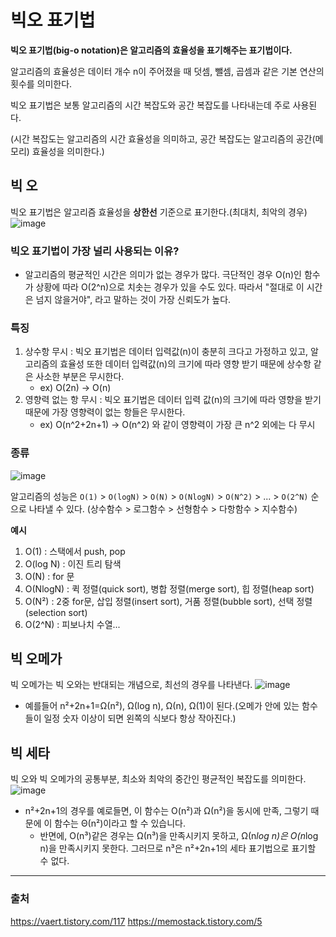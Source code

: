 # 빅오 표기법

**빅오 표기법(big-o notation)은 알고리즘의 효율성을 표기해주는 표기법이다.**

알고리즘의 효율성은 데이터 개수 n이 주어졌을 때 덧셈, 뺄셈, 곱셈과 같은 기본 연산의 횟수를 의미한다.

빅오 표기법은 보통 알고리즘의 시간 복잡도와 공간 복잡도를 나타내는데 주로 사용된다.

(시간 복잡도는 알고리즘의 시간 효율성을 의미하고, 공간 복잡도는 알고리즘의 공간(메모리) 효율성을 의미한다.)

## 빅 오
빅오 표기법은 알고리즘 효율성을 **상한선** 기준으로 표기한다.(최대치, 최악의 경우)
![image](https://user-images.githubusercontent.com/33089715/116871149-c22ba980-ac4e-11eb-81fe-085227a901ec.png)

### 빅오 표기법이 가장 널리 사용되는 이유?
+ 알고리즘의 평균적인 시간은 의미가 없는 경우가 많다. 극단적인 경우 O(n)인 함수가 상황에 따라 O(2^n)으로 치솟는 경우가 있을 수도 있다. 따라서 "절대로 이 시간은 넘지 않을거야", 라고 말하는 것이 가장 신뢰도가 높다.

### 특징
1. 상수항 무시 : 빅오 표기법은 데이터 입력값(n)이 충분히 크다고 가정하고 있고, 알고리즘의 효율성 또한 데이터 입력값(n)의 크기에 따라 영향 받기 때문에 상수항 같은 사소한 부분은 무시한다.
    + ex) O(2n) → O(n)
2. 영향력 없는 항 무시 : 빅오 표기법은 데이터 입력 값(n)의 크기에 따라 영향을 받기 때문에 가장 영향력이 없는 항들은 무시한다.
    + ex) O(n^2+2n+1) → O(n^2) 와 같이 영향력이 가장 큰 n^2 외에는 다 무시

### 종류
![image](https://user-images.githubusercontent.com/33089715/116871523-5ac22980-ac4f-11eb-8c09-cf3339ca2626.png)

알고리즘의 성능은 `O(1)` > `O(logN)` > `O(N)` > `O(NlogN)` > `O(N^2)` > ... > `O(2^N)` 순으로 나타낼 수 있다. (상수함수 > 로그함수 > 선형함수 > 다항함수 > 지수함수)

**예시**
1. O(1) : 스택에서 push, pop
2. O(log N) : 이진 트리 탐색
3. O(N) : for 문
4. O(NlogN) : 퀵 정렬(quick sort), 병합 정렬(merge sort), 힙 정렬(heap sort)
5. O(N²) : 2중 for문, 삽입 정렬(insert sort), 거품 정렬(bubble sort), 선택 정렬(selection sort)
6. O(2^N) : 피보나치 수열...

## 빅 오메가
빅 오메가는 빅 오와는 반대되는 개념으로, 최선의 경우를 나타낸다.
![image](https://user-images.githubusercontent.com/33089715/116872087-416dad00-ac50-11eb-9d9f-7992d78210a6.png)

+ 예를들어 n²+2n+1=Ω(n²), Ω(log n), Ω(n), Ω(1)이 된다.(오메가 안에 있는 함수들이 일정 숫자 이상이 되면 왼쪽의 식보다 항상 작아진다.)

## 빅 세타
빅 오와 빅 오메가의 공통부분, 최소와 최악의 중간인 평균적인 복잡도를 의미한다.
![image](https://user-images.githubusercontent.com/33089715/116872106-49c5e800-ac50-11eb-8647-ce8aa18558ff.png)

+ n²+2n+1의 경우를 예로들면, 이 함수는 O(n²)과 Ω(n²)을 동시에 만족, 그렇기 때문에 이 함수는 Θ(n²)이라고 할 수 있습니다.
    + 반면에, O(n³)같은 경우는 Ω(n³)을 만족시키지 못하고, Ω(n*log n)은 O(n*log n)을 만족시키지 못한다. 그러므로 n³은 n²+2n+1의 세타 표기법으로 표기할 수 없다.
    
---
### 출처
https://vaert.tistory.com/117
https://memostack.tistory.com/5